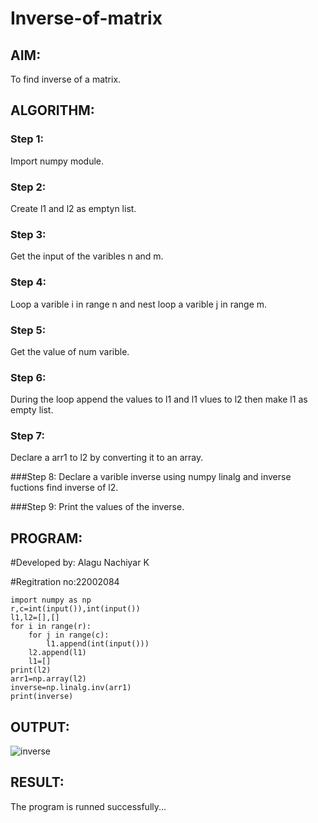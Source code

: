 # Inverse-of-matrix

## AIM:
To find inverse of a matrix.

## ALGORITHM:
### Step 1:

Import numpy module.
### Step 2:
Create l1 and l2 as emptyn list.

### Step 3:
Get the input of the varibles n and m.

### Step 4:
Loop a varible i in range n and nest loop a varible j in range m.

### Step 5:
Get the value of num varible.

### Step 6:
During the loop append the values to l1 and l1 vlues to l2 then make l1 as empty list. 

### Step 7:
Declare a arr1 to l2 by converting it to an array.

###Step 8:
Declare a varible inverse using numpy linalg and inverse fuctions find inverse of l2.

###Step 9:
Print the values of the inverse.


## PROGRAM:
#Developed by: Alagu Nachiyar K

#Regitration no:22002084
```
import numpy as np
r,c=int(input()),int(input())
l1,l2=[],[]
for i in range(r):
    for j in range(c):
        l1.append(int(input()))
    l2.append(l1)
    l1=[]
print(l2)
arr1=np.array(l2)
inverse=np.linalg.inv(arr1)
print(inverse)
```

## OUTPUT:
![inverse](https://user-images.githubusercontent.com/113497340/194260404-57d9f521-b5fb-46be-9b90-fdd8e004692b.png)


## RESULT:
The program is runned successfully...
